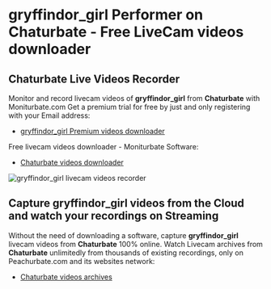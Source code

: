 # gryffindor_girl Performer on Chaturbate - Free LiveCam videos downloader

## Chaturbate Live Videos Recorder

Monitor and record livecam videos of **gryffindor_girl** from **Chaturbate** with Moniturbate.com
Get a premium trial for free by just and only registering with your Email address:
* [gryffindor_girl Premium videos downloader](https://moniturbate.com/request-demo-licence-key.html)

Free livecam videos downloader - Moniturbate Software:
* [Chaturbate videos downloader](https://moniturbate.com/moniturbate-download-software.html)

![gryffindor_girl livecam videos recorder](https://peachurnet.com/templates/moniturbate-software.png)


## Capture gryffindor_girl videos from the Cloud and watch your recordings on Streaming

Without the need of downloading a software, capture **gryffindor_girl** livecam videos from **Chaturbate** 100% online.
Watch Livecam archives from **Chaturbate** unlimitedly from thousands of existing recordings, only on Peachurbate.com and its websites network:
* [Chaturbate videos archives](https://peachurnet.com/)